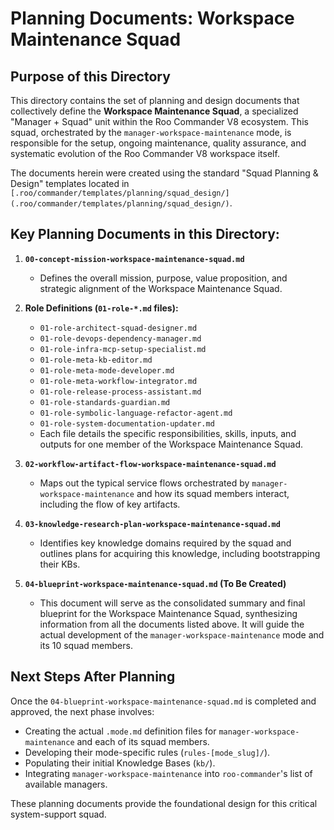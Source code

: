 # Planning Documents: Workspace Maintenance Squad

## Purpose of this Directory

This directory contains the set of planning and design documents that collectively define the **Workspace Maintenance Squad**, a specialized "Manager + Squad" unit within the Roo Commander V8 ecosystem. This squad, orchestrated by the `manager-workspace-maintenance` mode, is responsible for the setup, ongoing maintenance, quality assurance, and systematic evolution of the Roo Commander V8 workspace itself.

The documents herein were created using the standard "Squad Planning & Design" templates located in `[.roo/commander/templates/planning/squad_design/](.roo/commander/templates/planning/squad_design/)`.

## Key Planning Documents in this Directory:

1.  **`00-concept-mission-workspace-maintenance-squad.md`**
    *   Defines the overall mission, purpose, value proposition, and strategic alignment of the Workspace Maintenance Squad.

2.  **Role Definitions (`01-role-*.md` files):**
    *   `01-role-architect-squad-designer.md`
    *   `01-role-devops-dependency-manager.md`
    *   `01-role-infra-mcp-setup-specialist.md`
    *   `01-role-meta-kb-editor.md`
    *   `01-role-meta-mode-developer.md`
    *   `01-role-meta-workflow-integrator.md`
    *   `01-role-release-process-assistant.md`
    *   `01-role-standards-guardian.md`
    *   `01-role-symbolic-language-refactor-agent.md`
    *   `01-role-system-documentation-updater.md`
    *   Each file details the specific responsibilities, skills, inputs, and outputs for one member of the Workspace Maintenance Squad.

3.  **`02-workflow-artifact-flow-workspace-maintenance-squad.md`**
    *   Maps out the typical service flows orchestrated by `manager-workspace-maintenance` and how its squad members interact, including the flow of key artifacts.

4.  **`03-knowledge-research-plan-workspace-maintenance-squad.md`**
    *   Identifies key knowledge domains required by the squad and outlines plans for acquiring this knowledge, including bootstrapping their KBs.

5.  **`04-blueprint-workspace-maintenance-squad.md` (To Be Created)**
    *   This document will serve as the consolidated summary and final blueprint for the Workspace Maintenance Squad, synthesizing information from all the documents listed above. It will guide the actual development of the `manager-workspace-maintenance` mode and its 10 squad members.

## Next Steps After Planning

Once the `04-blueprint-workspace-maintenance-squad.md` is completed and approved, the next phase involves:
*   Creating the actual `.mode.md` definition files for `manager-workspace-maintenance` and each of its squad members.
*   Developing their mode-specific rules (`rules-[mode_slug]/`).
*   Populating their initial Knowledge Bases (`kb/`).
*   Integrating `manager-workspace-maintenance` into `roo-commander`'s list of available managers.

These planning documents provide the foundational design for this critical system-support squad.
